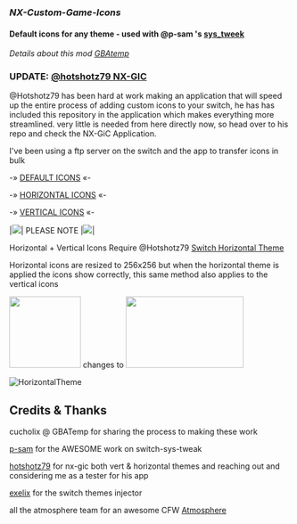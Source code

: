 
### *NX-Custom-Game-Icons* ###
#### Default icons for any theme - used with @p-sam 's [sys_tweek](https://github.com/p-sam/switch-sys-tweak) ####
_Details about this mod [GBAtemp](https://gbatemp.net/threads/custom-game-icons-tutorial-and-sharing-hub-no-forwarders.574675/)_


### UPDATE: [@hotshotz79 NX-GIC](https://github.com/hotshotz79/NX-Game-Icon-Customizer) ###
@Hotshotz79 has been hard at work making an application that will speed up the entire process of adding custom
icons to your switch, he has has included this repository in the application which makes everything more streamlined.
very little is needed from here directly now, so head over to his repo and check the NX-GiC Application.

I've been using a ftp server on the switch and the app to transfer icons in bulk


-» [DEFAULT ICONS](https://github.com/sodasoba1/NX-Custom-Game-Icons-Horizontal/tree/main/Default) «-

-» [HORIZONTAL ICONS](https://github.com/sodasoba1/NX-Custom-Game-Icons-Horizontal/tree/main/Horizontal) «-

-» [VERTICAL ICONS](https://github.com/sodasoba1/NSW-Custom-Game-Icons/tree/main/Vertical) «-

|![](https://placehold.it/200x10/ff6600/000?text=+)| PLEASE NOTE |![](https://placehold.it/200x10/ff6600/000?text=+)|

Horizontal + Vertical Icons Require @Hotshotz79 [Switch Horizontal Theme](https://github.com/hotshotz79/NX-Custom-Game-Icons)

Horizontal icons are resized to 256x256 but when the horizontal theme is applied the icons show correctly, this same method also applies to the vertical icons

<img src="https://github.com/sodasoba1/NX-Custom-Game-Icons-Horizontal/raw/main/Horizontal/C/cuphead-icon003-%5B0100A5C00D162000%5D.jpg" width="128" height="128"> changes to <img src="https://github.com/sodasoba1/NX-Custom-Game-Icons-Horizontal/raw/main/Horizontal/C/cuphead-icon003-%5B0100A5C00D162000%5D.jpg" height="128" width="211">

![HorizontalTheme](https://github.com/sodasoba1/NX-Custom-Game-Icons-Horizontal/raw/main/VL8e.jpg)

Credits & Thanks
----------------

cucholix @ GBATemp for sharing the process to making these work

[p-sam](https://github.com/p-sam) for the AWESOME work on switch-sys-tweak

[hotshotz79](https://github.com/hotshotz79) for nx-gic both vert & horizontal themes and reaching out and considering me as a tester for his app

[exelix](https://github.com/exelix11) for the switch themes injector

all the atmosphere team for an awesome CFW [Atmosphere](https://github.com/Atmosphere-NX/Atmosphere)
